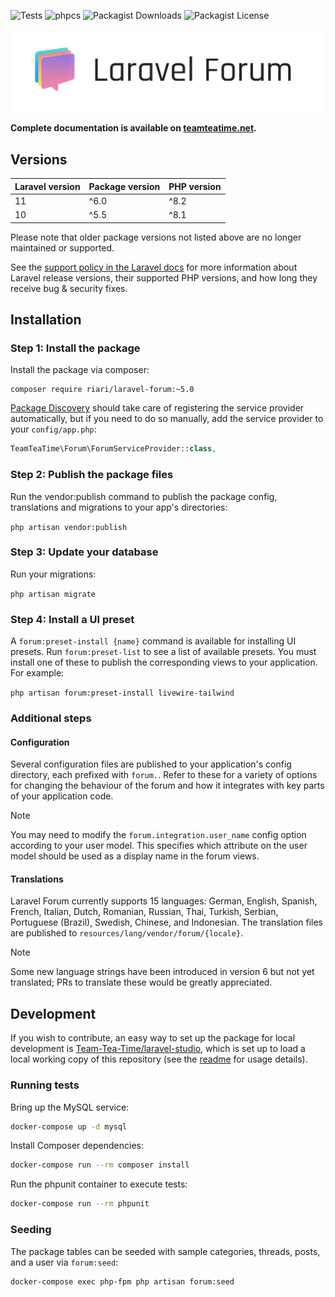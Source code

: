 ![Tests](https://github.com/Team-Tea-Time/laravel-forum/actions/workflows/tests.yml/badge.svg) ![phpcs](https://github.com/Team-Tea-Time/laravel-forum/actions/workflows/phpcs.yml/badge.svg) ![Packagist Downloads](https://img.shields.io/packagist/dm/riari/laravel-forum) ![Packagist License](https://img.shields.io/packagist/l/riari/laravel-forum)

![Laravel Forum Logo](./logo.png)

**Complete documentation is available on [teamteatime.net](https://www.teamteatime.net/docs/laravel-forum/6/).**

## Versions

| **Laravel version** | **Package version** | **PHP version** |
|---------------------|---------------------|-----------------|
| 11                  | ^6.0                | ^8.2            |
| 10                  | ^5.5                | ^8.1            |

Please note that older package versions not listed above are no longer maintained or supported.

See the [support policy in the Laravel docs](https://laravel.com/docs/11.x/releases#support-policy) for more information about Laravel release versions, their supported PHP versions, and how long they receive bug & security fixes.

## Installation

### Step 1: Install the package

Install the package via composer:

```
composer require riari/laravel-forum:~5.0
```

[Package Discovery](https://laravel.com/docs/11.x/packages#package-discovery) should take care of registering the service provider automatically, but if you need to do so manually, add the service provider to your `config/app.php`:

```php
TeamTeaTime\Forum\ForumServiceProvider::class,
```

### Step 2: Publish the package files

Run the vendor:publish command to publish the package config, translations and migrations to your app's directories:

`php artisan vendor:publish`

### Step 3: Update your database

Run your migrations:

`php artisan migrate`

### Step 4: Install a UI preset

A `forum:preset-install {name}` command is available for installing UI presets. Run `forum:preset-list` to see a list of available presets. You must install one of these to publish the corresponding views to your application. For example:

`php artisan forum:preset-install livewire-tailwind`

### Additional steps

#### Configuration

Several configuration files are published to your application's config directory, each prefixed with `forum.`. Refer to these for a variety of options for changing the behaviour of the forum and how it integrates with key parts of your application code.

> [!NOTE]  
> You may need to modify the `forum.integration.user_name` config option according to your user model. This specifies which attribute on the user model should be used as a display name in the forum views.

#### Translations

Laravel Forum currently supports 15 languages: German, English, Spanish, French, Italian, Dutch, Romanian, Russian, Thai, Turkish, Serbian, Portuguese (Brazil), Swedish, Chinese, and Indonesian. The translation files are published to `resources/lang/vendor/forum/{locale}`.

> [!NOTE]  
> Some new language strings have been introduced in version 6 but not yet translated; PRs to translate these would be greatly appreciated.

## Development

If you wish to contribute, an easy way to set up the package for local development is [Team-Tea-Time/laravel-studio](https://github.com/Team-Tea-Time/laravel-studio), which is set up to load a local working copy of this repository (see the [readme](https://github.com/Team-Tea-Time/laravel-studio/blob/11.x/readme.md#usage) for usage details).

### Running tests

Bring up the MySQL service:

```bash
docker-compose up -d mysql
```

Install Composer dependencies:

```bash
docker-compose run --rm composer install
```

Run the phpunit container to execute tests:

```bash
docker-compose run --rm phpunit
```

### Seeding

The package tables can be seeded with sample categories, threads, posts, and a user via `forum:seed`:

```bash
docker-compose exec php-fpm php artisan forum:seed
```

